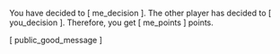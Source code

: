 You have decided to [ me_decision ]. The other player has decided to [ you_decision ].
Therefore, you get [ me_points ] points.

[ public_good_message ]
